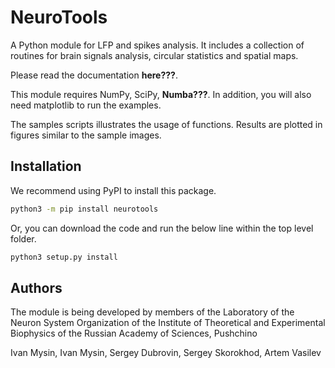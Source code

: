 # NeuroTools

A Python module for LFP and spikes analysis. It includes a collection of routines for brain signals analysis, circular statistics and spatial maps.

Please read the documentation **here???**.

This module requires NumPy, SciPy, **Numba???**. In addition, you will also need matplotlib to run the examples.

The samples scripts illustrates the usage of functions. Results are plotted in figures similar to the sample images.

## Installation

We recommend using PyPI to install this package.

```bash
python3 -m pip install neurotools
```

Or, you can download the code and run the below line within the top level folder.
```bash
python3 setup.py install
```
## Authors

The module is being developed by members of the Laboratory of the Neuron System Organization of the Institute of Theoretical and Experimental Biophysics of the Russian Academy of Sciences, Pushchino

Ivan Mysin, Ivan Mysin, Sergey Dubrovin, Sergey Skorokhod, Artem Vasilev

